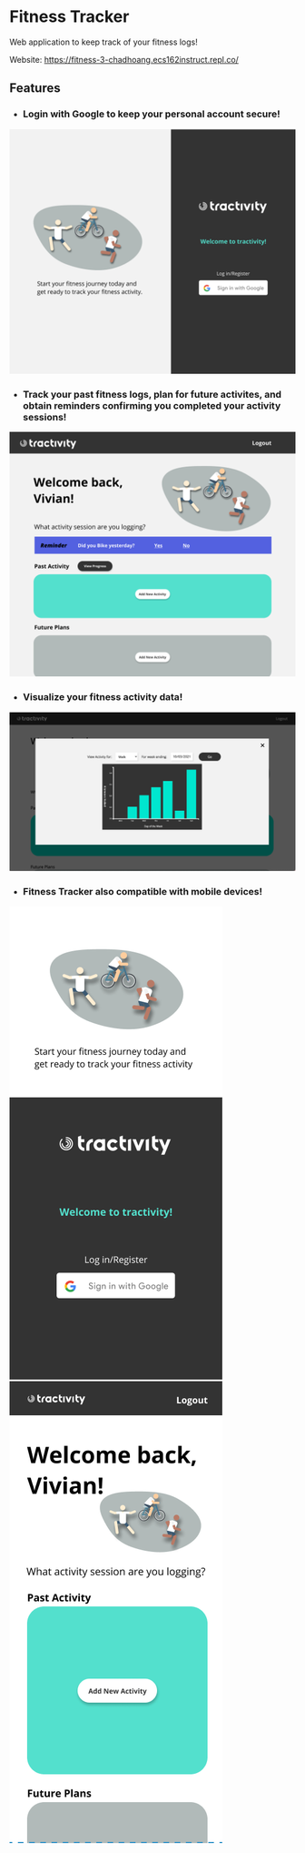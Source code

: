 # Fitness Tracker
Web application to keep track of your fitness logs!

Website: https://fitness-3-chadhoang.ecs162instruct.repl.co/

## Features
- ### Login with Google to keep your personal account secure!

![Login](Images/tractivity-login.png)

- ### Track your past fitness logs, plan for future activites, and obtain reminders confirming you completed your activity sessions!

![Home](Images/tractivity-home.png)

- ### Visualize your fitness activity data!

![Barchart](Images/barchart.png)

- ### Fitness Tracker also compatible with mobile devices!

![Mobile Login](Images/tractivity-mobile-login.png) ![Mobile Home](Images/tractivity-mobile.png)


